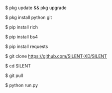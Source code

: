 $ pkg update && pkg upgrade

$ pkg install python git

$ pip install rich

$ pip install bs4

$ pip install requests

$ git clone https://github.com/SILENT-XD/SILENT

$ cd SILENT

$ git pull

$ python run.py
